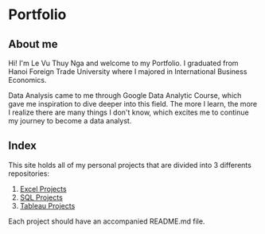 # Portfolio

## About me

Hi! I'm Le Vu Thuy Nga and welcome to my Portfolio. I graduated from Hanoi Foreign Trade University where I majored in International Business Economics.  

Data Analysis came to me through Google Data Analytic Course, which gave me inspiration to dive deeper into this field. The more I learn, the more I realize there are many things I don't know, which excites me to continue my journey to become a data analyst. 
<br />

## Index

This site holds all of my personal projects that are divided into 3 differents repositories:
1. [Excel Projects](https://github.com/levuthuynga/Excel-Projects)
2. [SQL Projects](https://github.com/levuthuynga/SQL-Projects)
3. [Tableau Projects](https://github.com/levuthuynga/Tableau-Projects)

Each project should have an accompanied README.md file.

